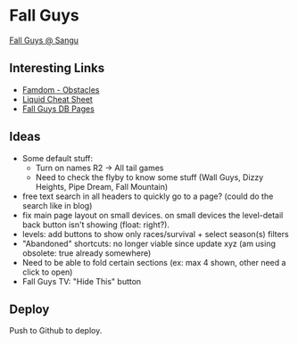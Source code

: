 Fall Guys
=========

[Fall Guys @ Sangu](https://sangu.be/fallguys)

## Interesting Links

- [Famdom - Obstacles](https://fallguysultimateknockout.fandom.com/wiki/Obstacles)
- [Liquid Cheat Sheet](https://cloudcannon.com/community/jekyll-cheat-sheet/)
- [Fall Guys DB Pages](https://github.com/fallguys-stuff/fallguys-cms)


## Ideas

- Some default stuff:
    - Turn on names R2 -> All tail games
    - Need to check the flyby to know some stuff (Wall Guys, Dizzy Heights, Pipe Dream, Fall Mountain)
- free text search in all headers to quickly go to a page? (could do the search like in blog)
- fix main page layout on small devices. on small devices the level-detail back button isn't showing (float: right?).
- levels: add buttons to show only races/survival + select season(s) filters
- "Abandoned" shortcuts: no longer viable since update xyz (am using obsolete: true already somewhere)
- Need to be able to fold certain sections (ex: max 4 shown, other need a click to open)
- Fall Guys TV: "Hide This" button


## Deploy

Push to Github to deploy.
